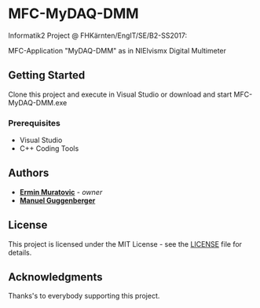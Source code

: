 # MFC-MyDAQ-DMM

Informatik2 Project @ FHKärnten/EngIT/SE/B2-SS2017:

MFC-Application "MyDAQ-DMM" as in NIElvismx Digital Multimeter

## Getting Started

Clone this project and execute in Visual Studio or download and start MFC-MyDAQ-DMM.exe

### Prerequisites

* Visual Studio
* C++ Coding Tools

## Authors

* [**Ermin Muratovic**](https://github.com/ermin-muratovic) - *owner*
* [**Manuel Guggenberger**](https://github.com/VillachGhost1)

## License

This project is licensed under the MIT License - see the [LICENSE](LICENSE) file for details.

## Acknowledgments

Thanks's to everybody supporting this project.
